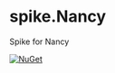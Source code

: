 # spike.Nancy

Spike for Nancy

[![NuGet](https://github.com/alex75it/spike.nancy/workflows/Build%20Docker%20image/badge.svg)](https://github.com/alex75it/spike.nancy/workflows/Build%20Docker%20image/badge.svg) 

